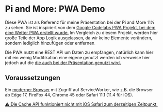 # Pi and More: PWA Demo
Diese PWA ist als Referenz für meine Präsentation bei der Pi and More 11½ zu sehen. Sie ist inspiriert von dem [Google Codelabs PWA Projekt, bei dem eine Wetter PWA erstellt wurde.](https://codelabs.developers.google.com/codelabs/your-first-pwapp/#0) Im Vergleich zu diesem Projekt, werden hier große Teile der App Logik ausgelassen, da wir keine Elemente verändern, sondern lediglich hinzufügen oder entfernen.

Die PWA nutzt eine REST API um Daten zu empfangen, natürlich kann hier mit ein wenig Modifikation eine eigene genutzt werden ich verweise hier jedoch auf die [die auch bei der Präsentation genutzt wird.](https://github.com/itshoro/PWA_Demo_REST_API)

## Voraussetzungen
Ein [moderner Browser](https://caniuse.com/#search=ServiceWorker) mit Zugriff auf ServiceWorker, wie z.B. die Browser ab Edge 17, FireFox 44, Chrome 45 oder Safari 11.1 (11.4 für iOS).

[⚠️ Die Cache API funktioniert nicht mit iOS Safari zum derzeitigen Zeitpunkt.](https://developer.mozilla.org/en-US/docs/Web/API/Cache)